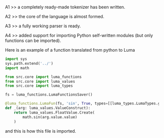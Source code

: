A1 >> a completely ready-made tokenizer has been written.

A2 >> the core of the language is almost formed.

A3 >> a fully working parser is ready.

A4 >> added support for importing Python self-written modules (but only functions can be imported).

Here is an example of a function translated from python to Luma
```python
import sys
sys.path.extend('../')
import math

from src.core import luma_functions
from src.core import luma_values
from src.core import luma_types

fs = luma_functions.LumaFunctionsSaver()

@luma_functions.LumaFun(fs, 'sin', True, types=[[luma_types.LumaTypes.get('Float'), luma_types.LumaTypes.get('Int')]])
def _(arg: luma_values.ValueConstruct):
    return luma_values.FloatValue.Create(
        math.sin(arg.value.value)
    )
```
and this is how this file is imported.
